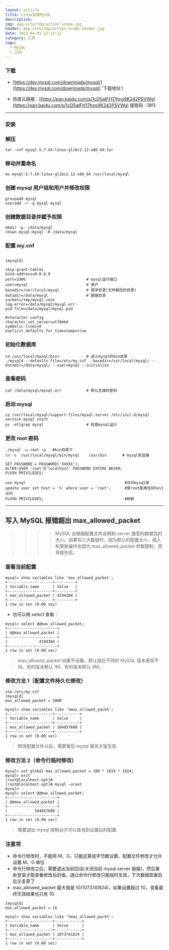 ```yaml
---
layout: article
title: Linux安装MySQL
description: 
img: app-site/img/action-scope.jpg
header: app-site/img/action-scope-header.jpg
date: 2023-04-01 12:12:12
category: 工具
tags:
  - MySQL
  - 工具
---
```



### 下载

- [https://dev.mysql.com/downloads/mysql/](https://dev.mysql.com/downloads/mysql/ '下载地址')

- 百度云链接：[https://pan.baidu.com/s/1cD5atFH17hno9K242PSVWg](https://pan.baidu.com/s/1cD5atFH17hno9K242PSVWg)
  提取码：l8f3

---

### 安装

### 解压

```
tar -xvf mysql-5.7.XX-linux-glibc2.12-x86_64.tar
```

### 移动并重命名

```
mv mysql-5.7.XX-linux-glibc2.12-x86_64 /usr/local/mysql
```

### 创建 mysql 用户组和用户并修改权限

```
groupadd mysql
useradd -r -g mysql mysql
```

### 创建数据目录并赋予权限

```
mkdir -p  /data/mysql
chown mysql:mysql -R /data/mysql
```

### 配置 my.cnf

```

[mysqld]

skip-grant-tables
bind-address=0.0.0.0
port=3306							# mysql运行端口
user=mysql							# 用户
basedir=/usr/local/mysql			# 程序目录(文件解压的目录)
datadir=/data/mysql					# 数据目录
socket=/tmp/mysql.sock
log-error=/data/mysql/mysql.err
pid-file=/data/mysql/mysql.pid

#character config
character_set_server=utf8mb4
symbolic-links=0
explicit_defaults_for_timestamp=true

```

### 初始化数据库

```
cd /usr/local/mysql/bin/			# 进入mysql的bin目录
./mysqld --defaults-file=/etc/my.cnf --basedir=/usr/local/mysql/ --datadir=/data/mysql/ --user=mysql --initialize
```

### 查看密码

```
cat /data/mysql/mysql.err			# 默认生成的密码
```

### 启动 mysql

```
cp /usr/local/mysql/support-files/mysql.server /etc/init.d/mysql
service mysql start
ps -ef|grep mysql					# 检查mysql运行
```

### 更改 root 密码

```
./mysql -u root -p   #bin目录下
ln -s  /usr/local/mysql/bin/mysql    /usr/bin 		# mysql软连接

SET PASSWORD = PASSWORD('XXXXX');
ALTER USER 'root'@'localhost' PASSWORD EXPIRE NEVER;
FLUSH PRIVILEGES;

use mysql                                            #访问mysql库
update user set host = '%' where user = 'root';      #使root能再任何host访问
FLUSH PRIVILEGES;                                    #刷新

```

-----


## 写入 MySQL 报错超出 max_allowed_packet

> > > > MySQL 会根据配置文件会限制 server 接受的数据包的大小。如果写入大数据时，因为默认的配置太小，插入和更新操作会因为 max_allowed_packet 参数限制，而导致失败。

### 查看当前配置

```
mysql> show variables like 'max_allowed_packet';
+--------------------+---------+
| Variable_name      | Value   |
+--------------------+---------+
| max_allowed_packet | 4194304 |
+--------------------+---------+
1 row in set (0.00 sec)
```

- 也可以用 select 查看：

```
mysql> select @@max_allowed_packet;
+----------------------+
| @@max_allowed_packet |
+----------------------+
|              4194304 |
+----------------------+
1 row in set (0.00 sec)
```

> max_allowed_packet 如果不设置，默认值在不同的 MySQL 版本表现不同，有的版本默认 1M，有的版本默认 4M。

### 修改方法 1（配置文件持久化修改）

```
vim /etc/my.cnf
[mysqld]
max_allowed_packet = 100M

mysql> show variables like '%max_allowed_pack%';
+--------------------+-----------+
| Variable_name      | Value     |
+--------------------+-----------+
| max_allowed_packet | 104857600 |
+--------------------+-----------+
1 row in set (0.00 sec)

```

> 修改配置文件以后，需要重启 mysql 服务才能生效

### 修改方法 2（命令行临时修改）

```
mysql> set global max_allowed_packet = 100 * 1024 * 1024;
mysql> exit
[root@localhost opt]# 
[root@localhost opt]# mysql -uroot
mysql> 
mysql> select @@max_allowed_packet;
+----------------------+
| @@max_allowed_packet |
+----------------------+
|            104857600 |
+----------------------+
1 row in set (0.00 sec)
```

> 需要退出 mysql 控制台才可以查询到设置后的配置

### 注意项

- 命令行修改时，不能用 M、G，只能这算成字节数设置。配置文件修改才允许设置 M、G 单位
- 命令行修改之后，需要退出当前回话(关闭当前 mysql server 链接)，然后重新登录才能查看修改后的值。通过命令行修改只能临时生效，下次数据库重启后又复原了
- max_allowed_packet 最大值是 1G(1073741824)，如果设置超过 1G，查看最终生效结果也只有 1G

```
[mysqld]
max_allowed_packet = 1G

mysql> show variables like '%max_allowed_pack%';
+--------------------+------------+
| Variable_name      | Value      |
+--------------------+------------+
| max_allowed_packet | 1073741824 |
+--------------------+------------+
1 row in set (0.00 sec)
```
